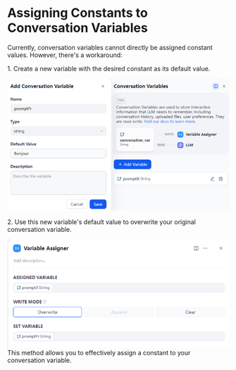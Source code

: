 # Assigning Constants to Conversation Variables

Currently, conversation variables cannot directly be assigned constant values. However, there's a workaround:

1\. Create a new variable with the desired constant as its default value.

![new variable with default value](/images/21.png)

2\. Use this new variable's default value to overwrite your original conversation variable.

![assign var with another var(with default value)](/images/22.png)  
This method allows you to effectively assign a constant to your conversation variable.
